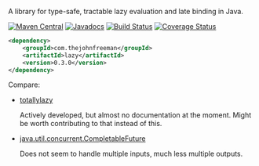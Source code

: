 A library for type-safe, tractable lazy evaluation and late binding in Java.

[![Maven Central](https://maven-badges.herokuapp.com/maven-central/com.thejohnfreeman/lazy/badge.svg)](http://search.maven.org/#search|gav|1|g%3A%22com.thejohnfreeman%22%20AND%20a%3A%22lazy%22)
[![Javadocs](http://javadoc.io/badge/com.thejohnfreeman/lazy.svg)](http://javadoc.io/doc/com.thejohnfreeman/lazy)
[![Build Status](https://travis-ci.org/thejohnfreeman/lazy.svg?branch=master)](https://travis-ci.org/thejohnfreeman/lazy)
[![Coverage Status](https://coveralls.io/repos/github/thejohnfreeman/lazy/badge.svg?branch=master)](https://coveralls.io/github/thejohnfreeman/lazy?branch=master)

```xml
<dependency>
    <groupId>com.thejohnfreeman</groupId>
    <artifactId>lazy</artifactId>
    <version>0.3.0</version>
</dependency>
```

Compare:

- [totallylazy](https://github.com/bodar/totallylazy)

  Actively developed, but almost no documentation at the moment. Might be
  worth contributing to that instead of this.

- [java.util.concurrent.CompletableFuture](https://docs.oracle.com/javase/8/docs/api/java/util/concurrent/CompletableFuture.html)

  Does not seem to handle multiple inputs, much less multiple outputs.
